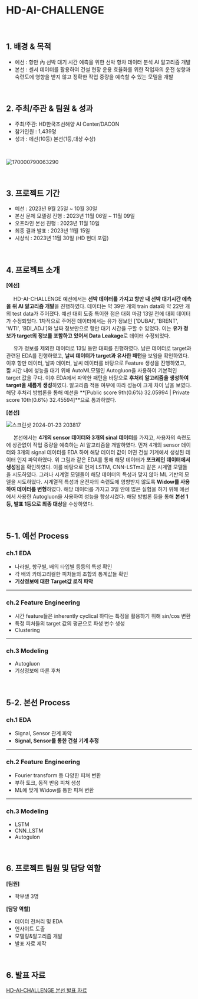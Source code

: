 # HD-AI-CHALLENGE

<br/>

## 1. 배경 & 목적
 
- 예선 : 항만 內 선박 대기 시간 예측을 위한 선박 항차 데이터 분석 AI 알고리즘 개발
- 본선 : 센서 데이터를 활용하여 건설 현장 운용 효율화를 위한 작업자의 운전 성향과 숙련도에 영향을 받지 않고 정확한 작업 중량을 예측할 수 있는 모델을 개발

<br/>

## 2. 주최/주관 & 팀원 & 성과

- 주최/주관: HD한국조선해양 AI Center/DACON
- 참가인원 : 1,439명
- 성과 : 에선(10등) 본선(1등,대상 수상)
<br/>

![170000790063290](https://github.com/yugwangyeol/HD-AI_Challenge/assets/72298825/6e58aaa6-6a8a-4ede-8dde-a1828ef08482)

<br/>

## 3. 프로젝트 기간

- 예선 : 2023년 9월 25일 ~ 10월 30일
- 본선 문제 모델링 진행 : 2023년 11월 06일 ~ 11월 09일
- 오프라인 본선 진행 : 2023년 11월 10일
- 최종 결과 발표 : 2023년 11월 15일
- 시상식 : 2023년 11월 30일 (HD 현대 포럼)

<br/>

## 4. 프로젝트 소개

**[예선]**  
<br/>
&nbsp;&nbsp;&nbsp;&nbsp; HD-AI-CHALLENGE 예선에서는 **선박 데이터를 가지고 항만 내 선박 대기시간 에측을 위 AI 알고리즘 개발**을 진행하였다. 데이터는 약 39만 개의 train data와 약 22만 개의 test data가 주어졌다. 예선 대회 도중 특이한 점은 대회 마감 13일 전에 대회 데이터가 수정되었다. 1차적으로 주어진 데이터에서는 유가 정보인 ['DUBAI', 'BRENT', 'WTI', 'BDI_ADJ']와 날짜 정보만으로 항만 대기 시간을 구할 수 있었다. 이는 **유가 정보가 target의 정보를 포함하고 있어서 Data Leakage**로 데이터 수정되었다.  

&nbsp;&nbsp;&nbsp;&nbsp; 유가 정보를 제외한 데이터로 13일 동안 대회를 진행하였다. 남은 데이터로 target과 관련된 EDA를 진행하였고, **날씨 데이터가 target과 유사한 패턴**을 보임을 확인하였다. 이후 항만 데이터, 날짜 데이터, 날씨 데이터를 바탕으로 Feature 생성을 진행하였고, 짧 시간 내에 성능을 대기 위해 AutoML모델인 Autogluon을 사용하여 기본적인 target 값을 구다. 이후 EDA에서 파악한 패턴을 바탕으로 **후처리 알고리즘을 생성하여 target을 새롭게 생성**하였다. 알고리즘 적용 여부에 따라 성능이 크게 차이 남을 보였다. 해당 후처리 방법론을 통해 예선을 **[Public score 9th(0.6%) 32.05994 | Private score 10th(0.6%) 32.45594]**으로 통과하였다.  

**[본선]**
<br/>

![스크린샷 2024-01-23 203817](https://github.com/yugwangyeol/HD-AI_Challenge/assets/72298825/f8ae4b47-d6c4-46ac-9c74-5961eda52f3c)

&nbsp;&nbsp;&nbsp;&nbsp; 본선에서는 **4개의 sensor 데이터와 3개의 sinal 데이터**를 가지고, 사용자의 숙련도에 상관없이 작업 중량을 예측하는 AI 알고리즘을 개발하였다. 먼저 4개의 sensor 데이터와 3개의 signal 데이터를 EDA 하여 해당 데이터 값이 어떤 건설 기계에서 생성된 데이터 인지 파악하였다. 위 그림과 같은 EDA를 통해 해당 데이터가 **포크레인 데이터에서 생성**됨을 확인하였다. 이를 바탕으로 먼저 LSTM, CNN-LSTm과 같은 시계열 모델들을 시도하였다. 그러나 시계열 모델들이 해당 데이터의 특성과 맞지 않아 ML 기반의 모델을 시도하였다. 시계열적 특성과 운전자의 숙련도에 영향받지 않도록 **Widow를 사용하여 데이터를 변형**하였다. 해당 데이터를 가지고 3일 안에 많은 실험을 하기 위해 예선에서 사용한 Autogluon을 사용하여 성능을 향상시켰다. 해당 방법론 등을 통해 **본선 1등, 발표 1등으로 최종 대상**을 수상하였다. 

<br/>

## 5-1. 예선 Process

### ch.1 EDA  

- 나라별, 항구별, 배의 타입별 등등의 특성 확인
- 각 배의 카테고리컬한 피처들의 조합의 통계값들 확인
- **기상정보에 대한 Target값 로직 파악**

---

### ch.2 Feature Engineering  

- 시간 feature들은 inherently cyclical 하다는 특징을 활용하기 위해 sin/cos 변환
- 특정 피처들의 target 값의 평균으로 파생 변수 생성
- Clustering

---

### ch.3 Modeling

- Autogluon
- 기상정보에 따른 후처

<br/>

## 5-2. 본선 Process

### ch.1 EDA  

- Signal, Sensor 관계 파악
- **Signal, Sensor를 통한 건설 기계 추정**

---

### ch.2 Feature Engineering  

- Fourier transform 등 다양한 피쳐 변환
- 부하 토크, 동적 반응 피쳐 생성
- ML에 맞게 Widow를 통한 피쳐 변환

---

### ch.3 Modeling

- LSTM
- CNN_LSTM
- Autogulon

<br/>

## 6. 프로젝트 팀원 및 담당 역할

**[팀원]**

- 학부생 3명

**[담당 역할]**

- 데이터 전처리 및 EDA
- 인사이트 도출
- 모델링&알고리즘 개발
- 발표 자료 제작

<br/>

## 6. 발표 자료

[HD-AI-CHALLENGE 본선 발표 자료]([https://drive.google.com/file/d/1LucNwGaHszsWa-NIxNpl8cFeIRABim0f/view](https://github.com/yugwangyeol/HD-AI_Challenge/blob/main/Presentation/%5BHD%5D%ED%98%84%EB%8C%80_%EC%B5%9C%EC%A2%85.pdf)https://github.com/yugwangyeol/HD-AI_Challenge/blob/main/Presentation/%5BHD%5D%ED%98%84%EB%8C%80_%EC%B5%9C%EC%A2%85.pdf])  
